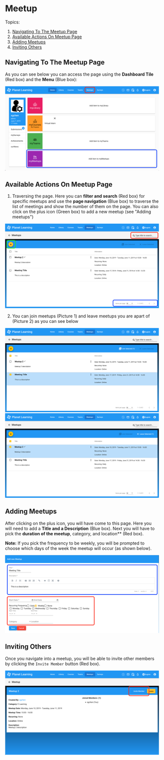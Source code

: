 # Meetup
Topics:
1. [Navigating To The Meetup Page](#navigating-to-the-meetup-page)
2. [Available Actions On Meetup Page](#available-actions-on-meetup-page)
3. [Adding Meetups](#adding-meetups)
4. [Inviting Others](#inviting-others)

## Navigating To The Meetup Page
As you can see below you can access the page using the **Dashboard Tile** (Red box) and the **Menu** (Blue box):

![Access Meetup](images/planet-access-meetup.png)

## Available Actions On Meetup Page
1. Traversing the page. Here you can **filter and search** (Red box) for specific meetups and use the 
**page navigation** (Blue box) to traverse the list of meetings and show the number of them on the page.
You can also click on the plus icon (Green box) to add a new meetup (see "Adding meetups")

![Access Meetup](images/planet-meetup-page.png)

2. You can join meetups (Picture 1) and leave meetups you are apart of (Picture 2) as you can see below

![Leave Meetup](images/planet-join-meetup.png)
![Join Meetup](images/planet-leave-meetup.png)

## Adding Meetups
After clicking on the plus icon, you will have come to this page. Here you will need to add a **Title and a Description** (Blue box). Next you will have to pick the **duration of the meetup**, category, and location** (Red box).

**Note:** If you pick the frequency to be weekly, you will be prompted to choose which days of the week the meetup will occur (as shown below).

![Join Meetup](images/planet-create-meetup.png)


## Inviting Others
Once you navigate into a meetup, you will be able to invite other members by clicking the `Invite Member` button (Red box).

![Invite Others To Meetup](images/planet-meetup-invite.png)
